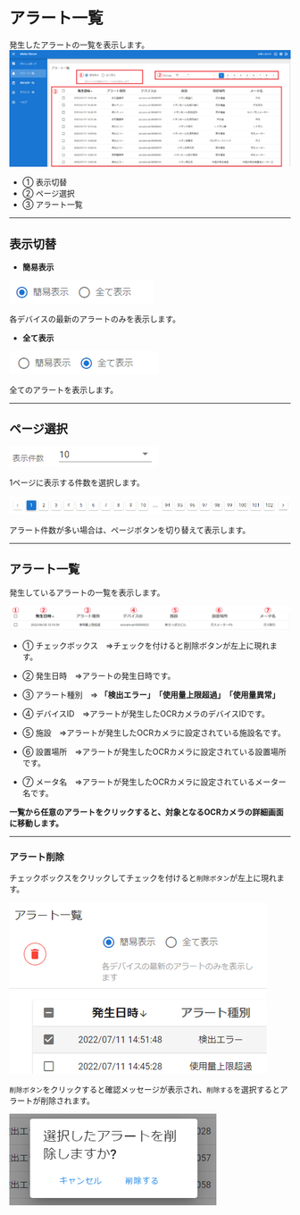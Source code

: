 # アラート一覧


発生したアラートの一覧を表示します。
![](img/alert_top.png)

- ① 表示切替
- ② ページ選択
- ③ アラート一覧

---
## 表示切替

- **簡易表示**

![](img/alert_disp_simple.png)

各デバイスの最新のアラートのみを表示します。

- **全て表示**

![](img/alert_disp_all.png)

全てのアラートを表示します。

---
## ページ選択

![](img/alert_pagemax.png)

1ページに表示する件数を選択します。

![](img/alert_page.png)

アラート件数が多い場合は、ページボタンを切り替えて表示します。

---
## アラート一覧
発生しているアラートの一覧を表示します。

![](img/alert_list.png)
- ① チェックボックス　⇒チェックを付けると削除ボタンが左上に現れます。
- ② 発生日時　⇒アラートの発生日時です。
- ③ アラート種別　⇒
**「検出エラー」　「使用量上限超過」　「使用量異常」**

- ④ デバイスID　⇒アラートが発生したOCRカメラのデバイスIDです。
- ⑤ 施設　⇒アラートが発生したOCRカメラに設定されている施設名です。
- ⑥ 設置場所　⇒アラートが発生したOCRカメラに設定されている設置場所です。
- ⑦ メータ名　⇒アラートが発生したOCRカメラに設定されているメーター名です。

**一覧から任意のアラートをクリックすると、対象となるOCRカメラの詳細画面に移動します。**

---
### アラート削除
チェックボックスをクリックしてチェックを付けると``削除ボタン``が左上に現れます。

![](img/alert_delete.png)

``削除ボタン``をクリックすると確認メッセージが表示され、``削除する``を選択するとアラートが削除されます。

![](img/alert_delete_dialog.png)

